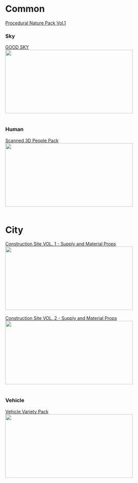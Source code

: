 <!-- 
<a href=""></a><br>
<img src="" width="400" height="200"><br><br>
-->


# Common
[Procedural Nature Pack Vol.1](https://www.unrealengine.com/marketplace/en-US/product/procedural-nature-pack-vol#)

### Sky
<a href="https://www.unrealengine.com/marketplace/en-US/product/good-sky">GOOD SKY</a><br>
<img src="https://cdn1.epicgames.com/ue/product/Screenshot/Page1920Day-1920x1080-ed65f636c368844d9a8700eeeccb9697.jpg?resize=1&w=1920" width="400" height="200"><br><br>

### Human

<a href="https://www.unrealengine.com/marketplace/en-US/product/9c3fab270dfe468a9a920da0c10fa2ad">Scanned 3D People Pack</a><br>
<img src="https://cdn1.epicgames.com/ue/product/Screenshot/RenderpeopleFree3DPeoplePackall-1920x1080-58872d9c062aefb3c417381091308101.jpg?resize=1&w=1920" width="400" height="200"><br><br>

# City

<a href="https://www.unrealengine.com/marketplace/en-US/product/procedural-nature-pack-vol#">Construction Site VOL. 1 - Supply and Material Props</a><br>
<img src="https://cdn1.epicgames.com/ue/product/Screenshot/gallery12-1920x1080-5a20fc264663f198ea5c9f4f8af6525a.jpg?resize=1&w=1920" width="400" height="200"><br><br>
<a href="https://www.unrealengine.com/marketplace/en-US/product/construction-site-vol-2-tools-parts-and-machine-props">Construction Site VOL. 2 - Supply and Material Props</a><br>
<img src="https://cdn1.epicgames.com/ue/product/Screenshot/gallery10-1920x1080-36c067b208d7e45194bfb99c0dd3de5f.jpg?resize=1&w=1920" width="400" height="200"><br><br>

### Vehicle

<a href="https://www.unrealengine.com/marketplace/en-US/product/bbcb90a03f844edbb20c8b89ee16ea32?sessionInvalidated=true">Vehicle Variety Pack</a><br>
<img src="https://cdn1.epicgames.com/ue/product/Screenshot/AllPromotional-1920x1080-7ba97ea71f37283a3129d3b53ebcbcd3.png?resize=1&w=1920" width="400" height="200">
